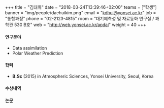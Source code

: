 +++
title = "김대휘"
date = "2018-03-24T13:39:46+02:00"
teams = ["학생"]
banner = "img/people/daehuikim.png"
email = "kdhui@yonsei.ac.kr"
job = "통합과정"
phone = "02-2123-4815"
room = "대기예측성 및 자료동화 연구실 / 과학관 530 B호"
web = "http://web.yonsei.ac.kr/apdal"
weight = 40
+++

#### 연구분야
+ Data assimilation
+ Polar Weather Prediction

#### 학력
 + **B.Sc** (2015) in Atmospheric Sciences, Yonsei University, Seoul, Korea

#### 수상내역


#### 논문
